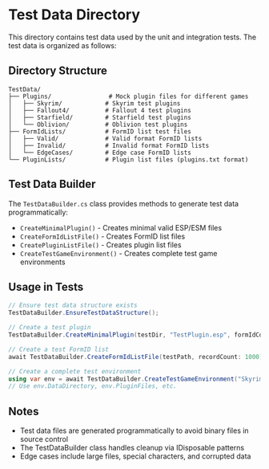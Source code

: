 # Test Data Directory

This directory contains test data used by the unit and integration tests. The test data is organized as follows:

## Directory Structure

```
TestData/
├── Plugins/                # Mock plugin files for different games
│   ├── Skyrim/            # Skyrim test plugins
│   ├── Fallout4/          # Fallout 4 test plugins
│   ├── Starfield/         # Starfield test plugins
│   └── Oblivion/          # Oblivion test plugins
├── FormIdLists/           # FormID list test files
│   ├── Valid/             # Valid format FormID lists
│   ├── Invalid/           # Invalid format FormID lists
│   └── EdgeCases/         # Edge case FormID lists
└── PluginLists/           # Plugin list files (plugins.txt format)
```

## Test Data Builder

The `TestDataBuilder.cs` class provides methods to generate test data programmatically:

- `CreateMinimalPlugin()` - Creates minimal valid ESP/ESM files
- `CreateFormIdListFile()` - Creates FormID list files
- `CreatePluginListFile()` - Creates plugin list files
- `CreateTestGameEnvironment()` - Creates complete test game environments

## Usage in Tests

```csharp
// Ensure test data structure exists
TestDataBuilder.EnsureTestDataStructure();

// Create a test plugin
TestDataBuilder.CreateMinimalPlugin(testDir, "TestPlugin.esp", formIdCount: 100);

// Create a test FormID list
await TestDataBuilder.CreateFormIdListFile(testPath, recordCount: 1000);

// Create a complete test environment
using var env = await TestDataBuilder.CreateTestGameEnvironment("Skyrim Special Edition");
// Use env.DataDirectory, env.PluginFiles, etc.
```

## Notes

- Test data files are generated programmatically to avoid binary files in source control
- The TestDataBuilder class handles cleanup via IDisposable patterns
- Edge cases include large files, special characters, and corrupted data